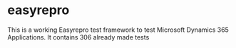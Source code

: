 # easyrepro
This is a working Easyrepro test framework to test Microsoft Dynamics 365 Applications. It contains 306 already made tests

